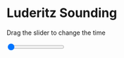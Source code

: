 <h1>Luderitz Sounding</h1>
<p>Drag the slider to change the time</p>

<div class="slidecontainer">
<input oninput='setImage(this)' class="slider" type="range" min="0" max="7" value="0" step="1" />
<img id='img'/>
</div>

<script>
var img = document.getElementById('img');
var img_array = ['/assets/images/skwt/skd_luderitz_wrfout_d01_2020-06-23_12:00:00.png',
'/assets/images/skwt/skd_luderitz_wrfout_d01_2020-06-23_18:00:00.png',
'/assets/images/skwt/skd_luderitz_wrfout_d01_2020-06-24_00:00:00.png',
'/assets/images/skwt/skd_luderitz_wrfout_d01_2020-06-24_06:00:00.png',
'/assets/images/skwt/skd_luderitz_wrfout_d01_2020-06-24_12:00:00.png',
'/assets/images/skwt/skd_luderitz_wrfout_d01_2020-06-24_18:00:00.png',
'/assets/images/skwt/skd_luderitz_wrfout_d01_2020-06-25_00:00:00.png',];
function setImage(obj)
{
        var value = obj.value;
        img.src = img_array[value];

}
</script>
